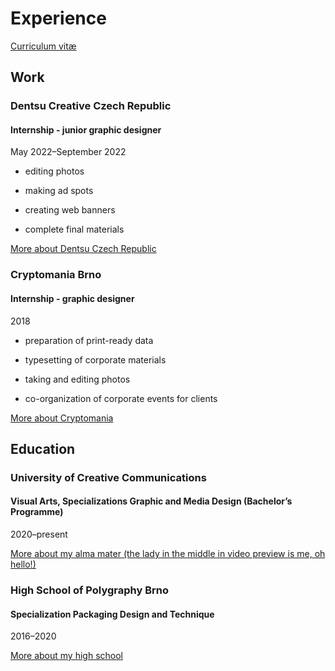 # Experience

<a href="https://adelakromp.myportfolio.com/en">Curriculum vitæ</a>

## Work

### Dentsu Creative Czech Republic
#### Internship - junior graphic designer
May 2022–September 2022

- editing photos

- making ad spots

- creating web banners

- complete final materials

<a href="https://dentsu.cz/">More about Dentsu Czech Republic</a>

### Cryptomania Brno
#### Internship - graphic designer
2018

- preparation of print-ready data

- typesetting of corporate materials 

- taking and editing photos

- co-organization of corporate events for clients

<a href="https://www.cryptomania.cz/en/about-us/">More about Cryptomania</a>

## Education

### University of Creative Communications
#### Visual Arts, Specializations Graphic and Media Design (Bachelor’s Programme)
2020–present

<a href="https://www.praguecom.com/specializations/visual-arts/graphic-and-media-design/">More about my alma mater (the lady in the middle in video preview is me, oh hello!)</a>

### High School of Polygraphy Brno
#### Specialization Packaging Design and Technique
2016–2020

<a href="https://ssgbrno.cz/uchazec/maturitni-obory/obalova-technika/">More about my high school</a>
